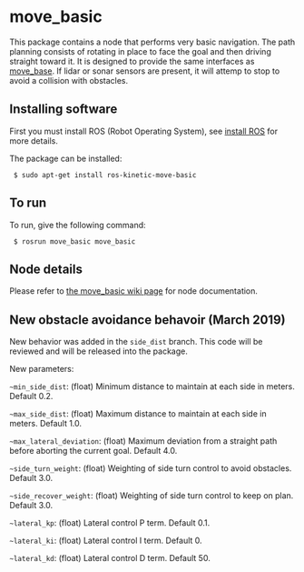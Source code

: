 
# move_basic

This package contains a node that performs very basic navigation.
The path planning consists of rotating in place to face the goal and then
driving straight toward it.  It is designed to provide the same interfaces as 
[move_base](http://wiki.ros.org/move_base). If lidar or sonar sensors are 
present, it will attemp to stop to avoid a collision with obstacles.

## Installing software

First you must install ROS (Robot Operating System),
see [install ROS](http://wiki.ros.org/ROS/Installation) for more details.

The package can be installed:

     $ sudo apt-get install ros-kinetic-move-basic
     
## To run

To run, give the following command:

     $ rosrun move_basic move_basic

## Node details

Please refer to [the move_basic wiki page](http://wiki.ros.org/move_basic) for node documentation.

## New obstacle avoidance behavoir (March 2019)

New behavior was added in the `side_dist` branch.  This code will be reviewed
and will be released into the package.

New parameters:

`~min_side_dist`: (float) Minimum distance to maintain at each side in
meters.  Default 0.2.

`~max_side_dist`: (float) Maximum distance to maintain at each side in
meters.  Default 1.0.

`~max_lateral_deviation`: (float) Maximum deviation from a straight path
before aborting the current goal. Default 4.0.

`~side_turn_weight`: (float) Weighting of side turn control to avoid obstacles. Default 3.0.

`~side_recover_weight`: (float) Weighting of side turn control to keep on plan. Default 3.0.

`~lateral_kp`: (float) Lateral control P term. Default 0.1.

`~lateral_ki`: (float) Lateral control I term. Default 0.

`~lateral_kd`: (float) Lateral control D term. Default 50.

